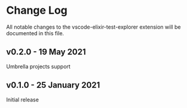 # Change Log

All notable changes to the vscode-elixir-test-explorer extension will be documented in this file.

## v0.2.0 - 19 May 2021

Umbrella projects support

## v0.1.0 - 25 January 2021

Initial release
